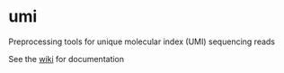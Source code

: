 # umi
Preprocessing tools for unique molecular index (UMI) sequencing reads

See the [wiki](https://github.com/aryeelab/umi/wiki) for documentation

